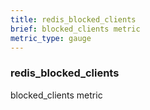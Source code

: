 ```yaml
---
title: redis_blocked_clients
brief: blocked_clients metric
metric_type: gauge
---
```

### redis_blocked_clients

blocked_clients metric